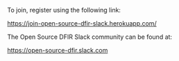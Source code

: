 To join, register using the following link:

https://join-open-source-dfir-slack.herokuapp.com/

The Open Source DFIR Slack community can be found at:

https://open-source-dfir.slack.com
